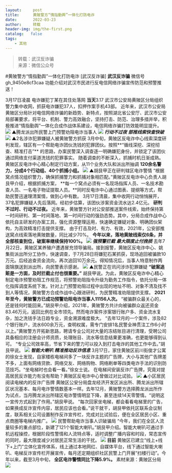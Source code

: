 ```yaml
---
layout:     post
title:      黄陂警方“情指勤舆”一体化打防电诈
date:       2022-03-23
author:     转载
header-img: img/the-first.png
catalog:   false
tags:
    - 其他
---
```


<blockquote><p>转载：武汉反诈骗<br>
来源：微信公众号</p></blockquote>

#黄陂警方“情指勤舆”一体化打防电诈
[武汉反诈骗]
**武汉反诈骗**
微信号gh_9450e8cf3caa
功能介绍对武汉市民进行反电信网络诈骗宣传防范和预警推送！

3月17日凌晨
电诈嫌犯丁某在其住处落网
**当天**3.17
武汉市公安局黄陂区分局组织警力集中收网，抓获电诈嫌犯37人，扣押作案手机43部。
近年来，武汉市公安局黄陂区分局针对电信网络诈骗的新趋势、新特点，按照湖北省公安厅、武汉市公安局部署要求，将平台、机制、警力高效融合，坚持打击、防范、治理多措并举，积极推进“情指勤舆”一体化合成作战体系建设，电信网络诈骗打防效能明显提升。
![]({{site.baseurl}}/postimg/3Lusx8pzaX9avLZRichucYP6NEx7maU9BPBWRpR2ibfDyRoictNARC55Jn65TibeNIDzRdBIdNCvlRiaO2dZRJ3OTuA.jpeg)
▲腾龙派出所民警上门预警劝阻电诈当事人
![]({{site.baseurl}}/postimg/3Lusx8pzaX9avLZRichucYP6NEx7maU9Bu4rJwJnIGTCWqt2Yn2UdZ72Yq0tYvBaHY4wnFkG5WxO1Awj6gp4lrQ.png)
_**行动不过夜**_
_**部推线索快查快破**_
![]({{site.baseurl}}/postimg/3Lusx8pzaX9avLZRichucYP6NEx7maU9BrO63e0Q1PiaGJu4LRmhubM9CFd3bH5hwP9ia1XiaFd2OwyoFygTXnSD7g.png)
▲2名涉诈犯罪嫌疑人被黄陂警方抓获
3月中旬，黄陂区反电诈中心线索深度研判发现，辖区有一个帮助电诈团伙洗钱的犯罪团伙。按照**“循线深挖、深挖彻查、精准打击”**
的思路，办案民警深入调查逐一明确嫌犯身份，并锁定了该团伙通过网络支付渠道洗钱的犯罪事实。
随着调查的不断深入，抓捕时机日渐成熟。黄陂区反电诈中心精心制定行动方案，从11个业务大队和派出所抽调
**120余名警力，分成4个行动组、40个抓捕小组。**
![]({{site.baseurl}}/postimg/3Lusx8pzaX9avLZRichucYP6NEx7maU9BhxdG4qiaMPkWKJ8E4nEV9zghDibNIDicN88SGIicDq4MmXQWjYohtKBg0A.png)
▲胡艮甲正在研判辖区电诈警情
“根据窝点情况组织警力，确保抓捕警力和抓捕对象相匹配。”黄陂区反电诈中心负责人胡艮甲介绍，根据抓捕方案，
**每一个窝点必须有一名现场指挥人员、一名技术勘查人员、一名电子物证提取人员。**同时反电诈中心通过图表、提纲等方式，帮助民警迅速理清案情，做到心中有数。
3月17日清晨，集中收网行动悄悄展开，37名犯罪嫌疑人先后落网。经初步估算，该团伙涉案资金流水达2.4亿元。
**研判不过时、行动不过夜。**
近年来，黄陂警方针对公安部推送案件线索，始终保持第一时间研判、第一时间落地、第一时间行动的强劲态势。其中，分局合成作战中心依托自主研发的办案工具，强化资源整理运用，快速确定嫌疑对象、明确团伙架构，为高效精准打击提供支撑。
由于打击及时、有力、有效，2021年，公安部推送窝点线索落地黄陂数量，同比减少70%。
**今年以来，落地黄陂线索仅6条，并全部核查到位，破案率继续保持100%。**
![]({{site.baseurl}}/postimg/3Lusx8pzaX9avLZRichucYP6NEx7maU9BEXKMDV72r9YeiaIQHIGItInPcbNgVMgkg9mBjmwNb0CXdyWvlEMYKUg.png)
_**强预警拦截**_
_**最大限度止付挽损**_
去年7月22日，黄陂区某养殖户遭遇冒充领导骗局。接到报警，黄陂区反电诈中心、姚集街派出所分工协作，快速调查，于7月28日将嫌犯石某抓获，现场追回被骗款10万元。后经追查资金流向，再次追回10万余元。得知情况后，当事人特意制作两面锦旗送到派出所，向民警表示感谢。
![]({{site.baseurl}}/postimg/3Lusx8pzaX9avLZRichucYP6NEx7maU9BZnQvVYUmkSTkVhuUaUAAEUe4HUV2YI7chdicnH8jvdLZib68tvtBicbww.png)
▲民警正在讯问涉诈犯罪嫌疑
**“破案追赃是一方面，及时拦截止付也很重要。”**
胡艮甲说。为此，黄陂区反电诈中心精心制定电诈预警劝阻工作规范，将预警劝阻指令升级为勤务工作指令，依托分局一体化指挥调度系统下发。针对上门预警劝阻过程中出现的地址不明、对象不清及找不到人等情况，黄陂警方合成作战中心跟进研判，为民警精准劝阻提供支撑。
**2021年至今，黄陂警方已成功预警劝阻电诈当事人11156人次。**
“被骗群众最关心的，还是钱何时能回来。”胡艮甲介绍，2021年，黄陂警方共计向被骗群众返还资金83.46万元，返回比例在全市领先。然而电诈案件涉案银行账户多、资金流水复杂，加之洗钱手法日趋专业，资金溯源难度极大。
“去年12月的一个案件，涉及82个银行账户，流水600余万元，查明权属，需专门安排1名民警全神贯注工作6小时以上。”黄陂警方开拓新思路，聘请专业公司对大量的冻结账目进行清理，受聘公司具备相应的注册会计师资质，处理账目、流水等信息结果更准确，也更能够得到认可。
“专业公司效率高，节省下来的警力可以投入到打击电诈的其他工作中去。”胡艮甲说。
![]({{site.baseurl}}/postimg/3Lusx8pzaX9avLZRichucYP6NEx7maU9BDu0SRHfSvZsT2xsogv1ElWEONe2icaUIcRAKiciaNOGHsMC0SUp0vxuSg.png)
_**智能大喇叭**_
_**精准推动反诈信息**_
3月17日，家住黄陂区前川街俊才公寓的徐女士发现，自家楼栋电梯间多了一块反诈主题的广告牌，大小与其他广告牌差不多，上面有网络贷款、网络交友、网络购物、网络刷单等四类电诈手法的识别防范技巧。“坐电梯时也会看一看。”徐女士说。
在电梯间安装反诈广告牌，究竟对提高居民反诈能力有没有帮助？黄陂区反电诈中心曾做过对比试验。
![]({{site.baseurl}}/postimg/3Lusx8pzaX9avLZRichucYP6NEx7maU9Biau0sWoK10xxoBWOsHZnExG0j4XC0eEeVibmqpkTo1P73mwLlbUbFljQ.png)
▲小区居民阅读电梯内的反诈广告牌
黄陂区公安分局盘龙经济开发区派出所、腾龙派出所辖区状况基本、每月电诈警情数基本一样。去年12月，黄陂警方选择腾龙派出所作为试点，当月腾龙派出所辖区电诈警情明显下降，甚至连续14天零警情。“说明这一宣传方式起到了作用。”胡艮甲说。
“每次回家坐电梯，都会看看电梯里的广告，如果换成反诈宣传内容，居民应该也会看。”说干就干，胡艮甲依托区联系会议制度，联系相关公司设置制作反诈宣传栏，完成对比试验后，便在全区居民小区、重点商圈等电梯内推广。
![]({{site.baseurl}}/postimg/3Lusx8pzaX9avLZRichucYP6NEx7maU9BWRgrc7KsLbHkWxKRGxZxQGPibG09gyqxPicXTLzTd0dFfTOXjM3Zx8Fw.png)
民警帮助电诈当事人识破骗局
“今年，我们在全区人流量较多的重点部位，新建了121个智能大喇叭。”胡艮甲介绍。智能大喇叭可通过手机远程操控，根据阶段性警情和人流特点等，适时调整广播内容和时段，常态宣传的同时，最大限度减少对居民正常生活的干扰。
![]({{site.baseurl}}/postimg/GtWwdCwkv7GFibw2nyFhcye46c1b1N9l1ic5q13Gauib5BuSpqib405Jw3C8UESBiaZiakAWv9gmvL4oXwG6S3oJjXmQ.gif)
**目前**
黄陂区已建立“线上+线下+上门”立体化宣传体系，线上通过本地网红、自媒体平台，线下通过智能大喇叭、电梯反诈宣传栏开展宣传，每月还定期组织社区民警上门开展“扫楼行动”。今年以来，截至3月中旬，
**全区电诈警情同比下降5.9%。**
素材来源：黄陂区分局
![]({{site.baseurl}}/postimg/8wBAcE4t1v5EwxJSAQmKHSs0EXP72D2ymptfsDOjTaWxxefgf1Picg4oa7cnWWot6ickZkicJL7edOhalz9cSlR5g.jpeg)
